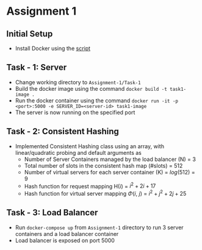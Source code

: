 # Assignment 1

## Initial Setup

- Install Docker using the [script](./docker_install.sh)

## Task - 1: Server

- Change working directory to `Assignment-1/Task-1`
- Build the docker image using the command `docker build -t task1-image .`
- Run the docker container using the command `docker run -it -p <port>:5000 -e SERVER_ID=<server-id> task1-image`
- The server is now running on the specified port

## Task - 2: Consistent Hashing

- Implemented Consistent Hashing class using an array, with linear/quadratic probing and default arguments as
    - Number of Server Containers managed by the load balancer (N) = 3
    - Total number of slots in the consistent hash map (#slots) = 512
    - Number of virtual servers for each server container (K) = $log$(512) = 9
    - Hash function for request mapping H($i$) = $i^2 + 2i + 17$
    - Hash function for virtual server mapping $Φ$($i$, $j$) = $i^2 + j^2 + 2j + 25$

## Task - 3: Load Balancer

- Run `docker-compose up` from `Assignment-1` directory to run 3 server containers and a load balancer container
- Load balancer is exposed on port 5000